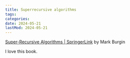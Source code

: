 ```yaml
---
title: Superrecursive algorithms
tags:
categories:
date: 2024-05-21
lastMod: 2024-05-21
---
```

[Super-Recursive Algorithms | SpringerLink](https://link.springer.com/book/10.1007/b138114) by Mark Burgin

I love this book.



